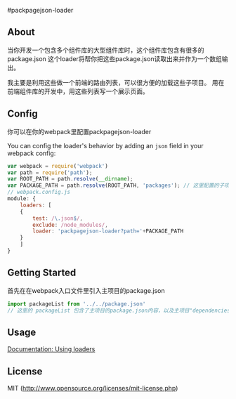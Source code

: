 #packpagejson-loader

## About
当你开发一个包含多个组件库的大型组件库时，这个组件库包含有很多的package.json
这个loader将帮你把这些package.json读取出来并作为一个数组输出。

我主要是利用这些做一个前端的路由列表，可以很方便的加载这些子项目。
用在前端组件库的开发中，用这些列表写一个展示页面。

## Config
你可以在你的webpack里配置packpagejson-loader

You can config the loader's behavior by adding an `json` field in your webpack config:

``` js
var webpack = require('webpack')
var path = require('path');
var ROOT_PATH = path.resolve(__dirname);
var PACKAGE_PATH = path.resolve(ROOT_PATH, 'packages'); // 这里配置的子项目的地址
// webpack.config.js
module: {
    loaders: [
    {
        test: /\.json$/,
        exclude: /node_modules/,
        loader: 'packpagejson-loader?path='+PACKAGE_PATH
    }
    ]
}
```

## Getting Started

首先在在webpack入口文件里引入主项目的package.json

``` javascript
import packageList from '../../package.json'
// 这里的 packageList 包含了主项目的package.json内容，以及主项目"dependencies"下的所有子项目的package.json
```



## Usage

[Documentation: Using loaders](http://webpack.github.io/docs/using-loaders.html)


## License

MIT (http://www.opensource.org/licenses/mit-license.php)
